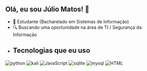 ## Olá, eu sou Júlio Matos! 🫡
- 🌱 Estudante (Bacharelado em Sistemas de Informação)
- 🔍 Buscando uma oportunidade na área de TI / Segurança da Informação
- ## Tecnologias que eu uso
<div style="display: inline_block">
 <img align="center" alt="python" src="https://img.shields.io/badge/python-3670A0?style=for-the-badge&logo=python&logoColor=ffdd54" />
  <img align="center" alt="kali" src="https://img.shields.io/badge/Kali_Linux-557C94?style=for-the-badge&logo=kali-linux&logoColor=white" />
  <img align="center" alt="JavaScript" src="https://img.shields.io/badge/javascript-%23323330.svg?style=for-the-badge&logo=javascript&logoColor=%23F7DF1Ee" />
<img align="center" alt="sqlite" src="https://img.shields.io/badge/Sqlite-003B57?style=for-the-badge&logo=sqlite&logoColor=white" />
<img align="center" alt="mysql" src="https://img.shields.io/badge/MySQL-005C84?style=for-the-badge&logo=mysql&logoColor=white" />
<img align="center" alt="HTML" src="https://img.shields.io/badge/html5-%23E34F26.svg?style=for-the-badge&logo=html5&logoColor=white" />
</div><br/>
